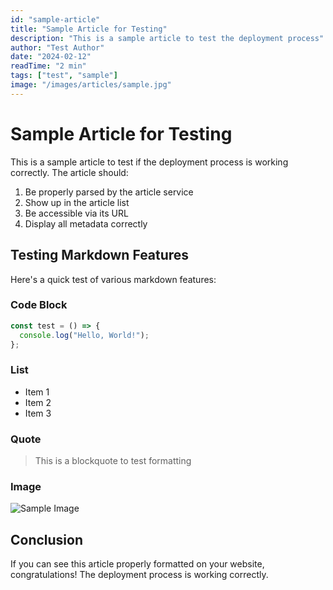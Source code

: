 ```yaml
---
id: "sample-article"
title: "Sample Article for Testing"
description: "This is a sample article to test the deployment process"
author: "Test Author"
date: "2024-02-12"
readTime: "2 min"
tags: ["test", "sample"]
image: "/images/articles/sample.jpg"
---
```


# Sample Article for Testing

This is a sample article to test if the deployment process is working correctly. The article should:

1. Be properly parsed by the article service
2. Show up in the article list
3. Be accessible via its URL
4. Display all metadata correctly

## Testing Markdown Features

Here's a quick test of various markdown features:

### Code Block
```javascript
const test = () => {
  console.log("Hello, World!");
};
```

### List
- Item 1
- Item 2
- Item 3

### Quote
> This is a blockquote to test formatting
 
### Image
![Sample Image](/images/articles/sample.jpg)

## Conclusion

If you can see this article properly formatted on your website, congratulations! The deployment process is working correctly. 